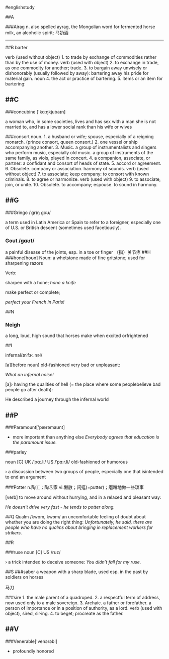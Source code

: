 #englishstudy

##A

###Airag
n. also spelled ayrag, the Mongolian word for fermented horse milk, an alcoholic spirit;
马奶酒


------------
##B
barter

verb (used without object)
1.
to trade by exchange of commodities rather than by the use of money.
verb (used with object)
2.
to exchange in trade, as one commodity for another; trade.
3.
to bargain away unwisely or dishonorably (usually followed by away):
bartering away his pride for material gain.
noun
4.
the act or practice of bartering.
5.
items or an item for bartering:



##C
------------
###concubine ['kɑːŋkjubaɪn]

a woman who, in some ​societies, ​lives and has ​sex with a man she is not ​married to, and has a ​lower ​social ​rank than his wife or wives





###consort
noun.
1.
a husband or wife; spouse, especially of a reigning monarch.
(prince consort, queen consort.)
2.
one vessel or ship accompanying another.
3.
Music.
a group of instrumentalists and singers who perform music, especially old music.
a group of instruments of the same family, as viols, played in concert.
4.
a companion, associate, or partner:
a confidant and consort of heads of state.
5.
accord or agreement.
6.
Obsolete.
company or association.
harmony of sounds.
verb (used without object)
7.
to associate; keep company:
to consort with known criminals.
8.
to agree or harmonize.
verb (used with object)
9.
to associate, join, or unite.
10.
Obsolete.
to accompany; espouse.
to sound in harmony.




##G
------------

###Gringo /ˈgrɪŋ goʊ/ 

a term used in Latin America or Spain to refer to a foreigner, especially one of U.S. or British descent (sometimes used facetiously).

### Gout /ɡɑʊt/
a ​painful ​disease of the ​joints, esp. in a ​toe or ​finger 
（指）关节疼
##H
###hone[hoʊn]
Noun:
a whetstone made of fine gritstone; used for sharpening razors


Verb:

sharpen with a hone;
_hone a knife_

make perfect or complete;

_perfect your French in Paris!_


##N
### Neigh
 a ​long, ​loud, high ​sound that ​horses make when ​excited or ​frightened

##I

infernal/ɪnˈfɝː.nəl/

[a][before noun] old-fashioned very ​bad or ​unpleasant:

_What an infernal ​noise!_

[a]› having the ​qualities of ​hell (= the ​place where some ​people ​believe ​bad ​people go after ​death):

He ​described a ​journey through the infernal ​world



##P
------------

###Paramount['pærəmaʊnt]
- more important than anything else
  _Everybody agrees that education is the paramount issue._

###parley

noun [C] UK    /ˈpɑː.li/  US    /ˈpɑːr.li/ old-fashioned or humorous

› a ​discussion between two ​groups of ​people, ​especially one that is ​intended to end an ​argument

###Potter
n.陶工；陶艺家
vi.懒散；闲逛(=putter)；磨蹭地做一些琐事


[verb] to ​move around without ​hurrying, and in a ​relaxed and ​pleasant way:


_He doesn't ​drive very ​fast - he ​tends to potter along._


##Q
Qualm /kwɑm, kwɔm/
an ​uncomfortable ​feeling of ​doubt about whether you are doing the ​right thing:
_Unfortunately, he said, there are ​people who have no qualms about ​bringing in ​replacement ​workers for ​strikers._


##R

###ruse
noun [C]  US    /ruz/

› a ​trick ​intended to ​deceive someone:
_You didn’t ​fall for my ruse._


##S
###saber
a ​weapon with a ​sharp ​blade, used esp. in the past by ​soldiers on ​horses

马刀



###sire
1.
the male parent of a quadruped.
2.
a respectful term of address, now used only to a male sovereign.
3.
Archaic.
a father or forefather.
a person of importance or in a position of authority, as a lord.
verb (used with object), sired, sir·ing.
4.
to beget; procreate as the father.




##V
------------
###Venerable['venərəbl]	
- profoundly honored
